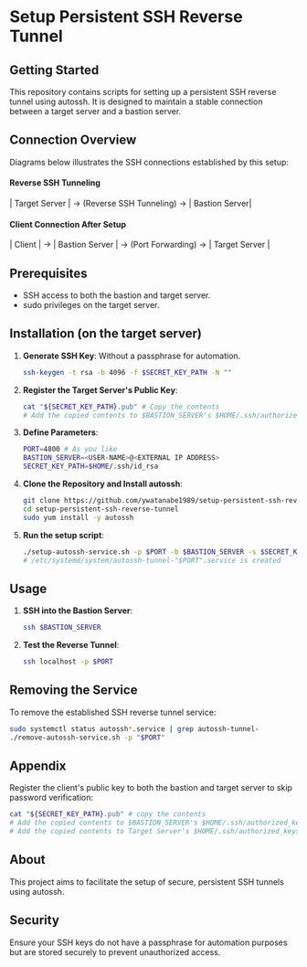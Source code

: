 # Setup Persistent SSH Reverse Tunnel

## Getting Started

This repository contains scripts for setting up a persistent SSH reverse tunnel using autossh. It is designed to maintain a stable connection between a target server and a bastion server.

## Connection Overview
Diagrams below illustrates the SSH connections established by this setup:

#### Reverse SSH Tunneling
| Target Server | -> (Reverse SSH Tunneling) -> | Bastion Server|

#### Client Connection After Setup
| Client | -> | Bastion Server | -> (Port Forwarding) -> | Target Server |


## Prerequisites

- SSH access to both the bastion and target server.
- sudo privileges on the target server.


## Installation (on the target server)

1. **Generate SSH Key**: Without a passphrase for automation.

   ```bash
   ssh-keygen -t rsa -b 4096 -f $SECRET_KEY_PATH -N ""
   ```

2. **Register the Target Server's Public Key**:

   ```bash
   cat "${SECRET_KEY_PATH}.pub" # Copy the contents
   # Add the copied contents to $BASTION_SERVER's $HOME/.ssh/authorized_keys
   ```

3. **Define Parameters**:

   ```bash
   PORT=4800 # As you like
   BASTION_SERVER=<USER-NAME>@<EXTERNAL IP ADDRESS>
   SECRET_KEY_PATH=$HOME/.ssh/id_rsa
   ```

4. **Clone the Repository and Install autossh**:

   ```bash
   git clone https://github.com/ywatanabe1989/setup-persistent-ssh-reverse-tunnel.git
   cd setup-persistent-ssh-reverse-tunnel
   sudo yum install -y autossh
   ```

4. **Run the setup script**:
   ```bash
   ./setup-autossh-service.sh -p $PORT -b $BASTION_SERVER -s $SECRET_KEY_PATH
   # /etc/systemd/system/autossh-tunnel-"$PORT".service is created
   ```


## Usage

1. **SSH into the Bastion Server**:

   ```bash
   ssh $BASTION_SERVER
   ```

2. **Test the Reverse Tunnel**:

   ```bash
   ssh localhost -p $PORT
   ```

## Removing the Service

To remove the established SSH reverse tunnel service:

```bash
sudo systemctl status autossh*.service | grep autossh-tunnel-
./remove-autossh-service.sh -p "$PORT"
```

## Appendix

Register the client's public key to both the bastion and target server to skip password verification:

```bash
cat "${SECRET_KEY_PATH}.pub" # copy the contents
# Add the copied contents to $BASTION_SERVER's $HOME/.ssh/authorized_keys
# Add the copied contents to Target Server's $HOME/.ssh/authorized_keys
```

## About

This project aims to facilitate the setup of secure, persistent SSH tunnels using autossh.

## Security

Ensure your SSH keys do not have a passphrase for automation purposes but are stored securely to prevent unauthorized access.

<!-- ## Installation
 !-- 
 !-- 1. **Generate SSH Key**: Without a passphrase for automation.
 !--    ```bash
 !--    ssh-keygen -t rsa -b 4096 -f $SECRET_KEY_PATH -N ""# setup-persistent-ssh-reverse-tunnel
 !-- 
 !-- ## On the target server
 !-- 
 !-- 1. Generate SSH key without a passphrase:
 !--    ```bash
 !--    ssh-keygen -t rsa -b 4096 -f $SECRET_KEY_PATH -N ""
 !--    ```
 !-- 
 !-- 2. Register the target srever's public key to the bastion server
 !--    ```bash
 !--    cat "${SECRET_KEY_PATH}.pub" # copy the contents
 !--    # Add the copied contents to $BASTION_SERVER's $HOME/.ssh/authorized_keys
 !--    ```
 !-- 
 !-- 2. Define parameters:
 !--    ```bash
 !--    PORT=4800 # As you like
 !--    BASTION_SERVER=<USER-NAME>@<EXTERNAL IP ADDRESS> # ywatanabe@xx.xx.xx.xx
 !--    SECRET_KEY_PATH=$HOME/.ssh/id_rsa
 !--    ```
 !-- 
 !-- 3. Clone the repository and install autossh:
 !--    ```bash
 !--    git clone https://github.com/ywatanabe1989/setup-persistent-ssh-reverse-tunnel.git
 !--    cd setup-persistent-ssh-reverse-tunnel
 !--    sudo yum install -y autossh
 !--    ```
 !-- 
 !-- 4. Setup the reverse tunnel:
 !--    ```bash
 !--    ./setup-autossh-service.sh -p $PORT -b $BASTION_SERVER -s $SECRET_KEY_PATH
 !--    # /etc/systemd/system/autossh-tunnel-"$PORT".service is created
 !--    ```
 !--    
 !-- 5. SSH into the bastion server:
 !--    ```bash
 !--    ssh $BASTION_SERVER
 !--    ```
 !-- 
 !-- 6. Test the reverse tunnel:
 !--    ```bash
 !--    PORT=4800 # The designated value
 !--    ssh localhost -p $PORT
 !--    ```
 !-- 
 !-- 7. Remove the service
 !-- 
 !-- ``` bash
 !-- sudo systemctl status autossh*.service | grep autossh-tunnel-
 !-- ./remove-autossh-service.sh -p "$PORT"
 !-- ```
 !-- 
 !-- 
 !-- 
 !-- ## Appendics
 !-- 1. Register the client's public key to both the bastion server and the target server to skip password verification step:
 !--    ```bash
 !--    cat "${SECRET_KEY_PATH}.pub" # copy the contents
 !--    # Add the copied contents to $BASTION_SERVER's $HOME/.ssh/authorized_keys
 !--    # Add the copied contents to Target Server's $HOME/.ssh/authorized_keys
 !--    ``` -->
